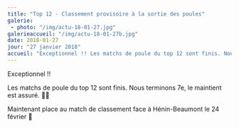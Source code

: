 ```yaml
---
title: "Top 12 - Classement provisoire à la sortie des poules"
galerie:
 - photo: "/img/actu-18-01-27.jpg"
galerieaccueil: "/img/actu-18-01-27b.jpg"
date: 2018-01-27
jour: "27 janvier 2018"
accueil: "Exceptionnel !! Les matchs de poule du top 12 sont finis. Nous terminons 7e, le maintient est assuré. 🎉🍾 Maintenant place au match de classement"
---
```


Exceptionnel !!   

Les matchs de poule du top 12 sont finis. Nous terminons 7e, le maintient est assuré. 🎉🍾  

Maintenant place au match de classement face à Hénin-Beaumont le 24 février 🤞
